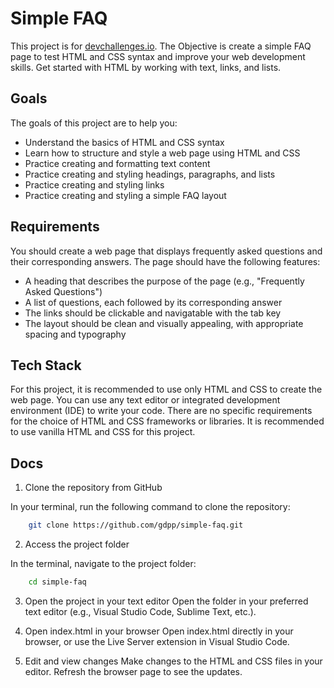 # Simple FAQ 

This project is for [devchallenges.io](https://devchallenges.io/). The Objective is create a simple FAQ page to test HTML and CSS syntax and improve your web development skills. Get started with HTML by working with text, links, and lists.

## Goals
The goals of this project are to help you:

- Understand the basics of HTML and CSS syntax
- Learn how to structure and style a web page using HTML and CSS
- Practice creating and formatting text content
- Practice creating and styling headings, paragraphs, and lists
- Practice creating and styling links
- Practice creating and styling a simple FAQ layout

## Requirements
You should create a web page that displays frequently asked questions and their corresponding answers. The page should have the following features:

- A heading that describes the purpose of the page (e.g., "Frequently Asked Questions")
- A list of questions, each followed by its corresponding answer
- The links should be clickable and navigatable with the tab key
- The layout should be clean and visually appealing, with appropriate spacing and typography

## Tech Stack
For this project, it is recommended to use only HTML and CSS to create the web page. You can use any text editor or integrated development environment (IDE) to write your code. There are no specific requirements for the choice of HTML and CSS frameworks or libraries. It is recommended to use vanilla HTML and CSS for this project.

## Docs

1. Clone the repository from GitHub

In your terminal, run the following command to clone the repository:

```bash
    git clone https://github.com/gdpp/simple-faq.git
```
2. Access the project folder

In the terminal, navigate to the project folder:
```bash
    cd simple-faq
```

3. Open the project in your text editor
Open the folder in your preferred text editor (e.g., Visual Studio Code, Sublime Text, etc.).

4. Open index.html in your browser
Open index.html directly in your browser, or use the Live Server extension in Visual Studio Code.

5. Edit and view changes
Make changes to the HTML and CSS files in your editor.
Refresh the browser page to see the updates.